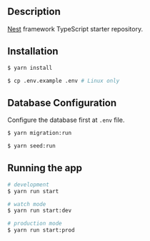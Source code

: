 ## Description

[Nest](https://github.com/nestjs/nest) framework TypeScript starter repository.

## Installation

```bash
$ yarn install
```

```bash
$ cp .env.example .env # Linux only
```

## Database Configuration

Configure the database first at ```.env``` file.

```bash
$ yarn migration:run
```

```bash
$ yarn seed:run
```

## Running the app

```bash
# development
$ yarn run start

# watch mode
$ yarn run start:dev

# production mode
$ yarn run start:prod
```
